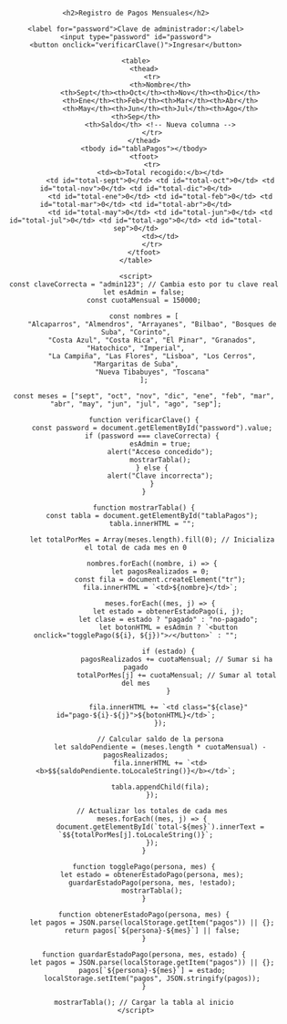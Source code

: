 <!DOCTYPE html>
<html lang="es">
<head>
    <meta charset="UTF-8">
    <meta name="viewport" content="width=device-width, initial-scale=1.0">
    <title>Registro de Pagos</title>
    <style>
        body { font-family: Arial, sans-serif; text-align: center; }
        table { width: 80%; margin: auto; border-collapse: collapse; }
        th, td { padding: 10px; border: 1px solid black; text-align: center; }
        .pagado { background-color: lightgreen; }
        .no-pagado { background-color: lightcoral; }
        .admin-controls { display: none; } /* Oculto por defecto */
    </style>
</head>
<body>

    <h2>Registro de Pagos Mensuales</h2>

    <label for="password">Clave de administrador:</label>
    <input type="password" id="password">
    <button onclick="verificarClave()">Ingresar</button>

    <table>
        <thead>
            <tr>
                <th>Nombre</th>
                <th>Sept</th><th>Oct</th><th>Nov</th><th>Dic</th>
                <th>Ene</th><th>Feb</th><th>Mar</th><th>Abr</th>
                <th>May</th><th>Jun</th><th>Jul</th><th>Ago</th><th>Sep</th>
                <th>Saldo</th> <!-- Nueva columna -->
            </tr>
        </thead>
        <tbody id="tablaPagos"></tbody>
        <tfoot>
            <tr>
                <td><b>Total recogido:</b></td>
                <td id="total-sept">0</td> <td id="total-oct">0</td> <td id="total-nov">0</td> <td id="total-dic">0</td>
                <td id="total-ene">0</td> <td id="total-feb">0</td> <td id="total-mar">0</td> <td id="total-abr">0</td>
                <td id="total-may">0</td> <td id="total-jun">0</td> <td id="total-jul">0</td> <td id="total-ago">0</td> <td id="total-sep">0</td>
                <td></td>
            </tr>
        </tfoot>
    </table>

    <script>
        const claveCorrecta = "admin123"; // Cambia esto por tu clave real
        let esAdmin = false;
        const cuotaMensual = 150000;

        const nombres = [
            "Alcaparros", "Almendros", "Arrayanes", "Bilbao", "Bosques de Suba", "Corinto",
            "Costa Azul", "Costa Rica", "El Pinar", "Granados", "Hatochico", "Imperial",
            "La Campiña", "Las Flores", "Lisboa", "Los Cerros", "Margaritas de Suba",
            "Nueva Tibabuyes", "Toscana"
        ];

        const meses = ["sept", "oct", "nov", "dic", "ene", "feb", "mar", "abr", "may", "jun", "jul", "ago", "sep"];
        
        function verificarClave() {
            const password = document.getElementById("password").value;
            if (password === claveCorrecta) {
                esAdmin = true;
                alert("Acceso concedido");
                mostrarTabla();
            } else {
                alert("Clave incorrecta");
            }
        }

        function mostrarTabla() {
            const tabla = document.getElementById("tablaPagos");
            tabla.innerHTML = "";

            let totalPorMes = Array(meses.length).fill(0); // Inicializa el total de cada mes en 0

            nombres.forEach((nombre, i) => {
                let pagosRealizados = 0;
                const fila = document.createElement("tr");
                fila.innerHTML = `<td>${nombre}</td>`;
                
                meses.forEach((mes, j) => {
                    let estado = obtenerEstadoPago(i, j);
                    let clase = estado ? "pagado" : "no-pagado";
                    let botonHTML = esAdmin ? `<button onclick="togglePago(${i}, ${j})">✓</button>` : "";

                    if (estado) {
                        pagosRealizados += cuotaMensual; // Sumar si ha pagado
                        totalPorMes[j] += cuotaMensual; // Sumar al total del mes
                    }

                    fila.innerHTML += `<td class="${clase}" id="pago-${i}-${j}">${botonHTML}</td>`;
                });

                // Calcular saldo de la persona
                let saldoPendiente = (meses.length * cuotaMensual) - pagosRealizados;
                fila.innerHTML += `<td><b>$${saldoPendiente.toLocaleString()}</b></td>`;

                tabla.appendChild(fila);
            });

            // Actualizar los totales de cada mes
            meses.forEach((mes, j) => {
                document.getElementById(`total-${mes}`).innerText = `$${totalPorMes[j].toLocaleString()}`;
            });
        }

        function togglePago(persona, mes) {
            let estado = obtenerEstadoPago(persona, mes);
            guardarEstadoPago(persona, mes, !estado);
            mostrarTabla();
        }

        function obtenerEstadoPago(persona, mes) {
            let pagos = JSON.parse(localStorage.getItem("pagos")) || {};
            return pagos[`${persona}-${mes}`] || false;
        }

        function guardarEstadoPago(persona, mes, estado) {
            let pagos = JSON.parse(localStorage.getItem("pagos")) || {};
            pagos[`${persona}-${mes}`] = estado;
            localStorage.setItem("pagos", JSON.stringify(pagos));
        }

        mostrarTabla(); // Cargar la tabla al inicio
    </script>

</body>
</html>
